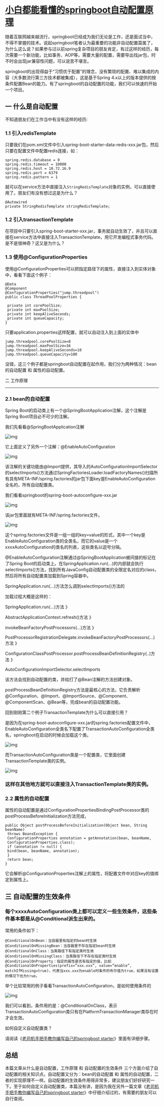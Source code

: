 # [小白都能看懂的springboot自动配置原理](https://segmentfault.com/a/1190000030685746)

​    随着互联网越来越流行，springboot已经成为我们无论是工作，还是面试当中，不得不掌握的技术。说起springboot笔者认为最重要的功能非自动配置莫属了，为什么这么说？如果参与过以前spring复杂项目的朋友肯定，有过这样的经历，每次需要一个新功能，比如事务、AOP等，需要大量的配置，需要导出找jar包，时不时会出现jar兼容性问题，可以说苦不堪言。

   springboot的出现得益于“习惯优于配置”的理念，没有繁琐的配置、难以集成的内容（大多数流行第三方技术都被集成），这是基于Spring 4.x以上的版本提供的按条件配置Bean的能力。有了springboot的自动配置的功能，我们可以快速的开始一个项目。

## 一 什么是自动配置

不知道朋友们在工作当中有没有这样的经历:

### 1.1 引入redisTemplate

只要我们在pom.xml文件中引入spring-boot-starter-data-redis-xxx.jar包，然后只要在配置文件中配置redis连接，如：

```
spring.redis.database = 0
spring.redis.timeout = 10000
spring.redis.host = 10.72.16.9
spring.redis.port = 6379
spring.redis.pattern = 1
```

就可以在service方法中直接注入`StringRedisTemplate`对象的实例，可以直接使用了。朋友们有没有想过这是为什么？

```
@Autowired
private StringRedisTemplate stringRedisTemplate;
```

### 1.2  引入transactionTemplate

在项目中只要引入spring-boot-starter-xxx.jar，事务就自动生效了，并且可以直接在service方法中直接注入TransactionTemplate，用它开发编程式事务代码。是不是很神奇？这又是为什么？

### 1.3 使用@ConfigurationProperties

使用@ConfigurationProperties可以把指定路径下的属性，直接注入到实体对象中，看看下面这个例子：

```
@Data
@Component
@ConfigurationProperties("jump.threadpool")
public class ThreadPoolProperties {

 private int corePoolSize;
 private int maxPoolSize;
 private int keepAliveSeconds;
 private int queueCapacity;
}
```

只要application.properties这样配置，就可以自动注入到上面的实体中

```
jump.threadpool.corePoolSize=8
jump.threadpool.maxPoolSize=16
jump.threadpool.keepAliveSeconds=10
jump.threadpool.queueCapacity=100
```

没错，这三个例子都是springboot自动配置在起作用，我们分为两种情况：bean的自动配置 和 属性的自动配置。

二 工作原理

------

### 2.1 bean的自动配置

Spring Boot的启动类上有一个@SpringBootApplication注解，这个注解是Spring Boot项目必不可少的注解。

我们先看看@SpringBootApplication注解

![img](https://segmentfault.com/img/remote/1460000030685753)

它上面定义了另外一个注解：@EnableAutoConfiguration

![img](https://segmentfault.com/img/remote/1460000030685749)

该注解的关键功能由@Import提供，其导入的AutoConfigurationImportSelector的selectImports()方法通过SpringFactoriesLoader.loadFactoryNames()扫描所有具有META-INF/spring.factories的jar包下面key是EnableAutoConfiguration全名的，所有自动配置类。

我们看看springboot的spring-boot-autoconfigure-xxx.jar

![img](https://segmentfault.com/img/remote/1460000030685752)

该jar包里面就有META-INF/spring.factories文件。

![img](https://segmentfault.com/img/remote/1460000030685751)

这个spring.factories文件是一组一组的key=value的形式，其中一个key是EnableAutoConfiguration类的全类名，而它的value是一个xxxxAutoConfiguration的类名的列表，这些类名以逗号分隔。

@EnableAutoConfiguration注解通过@SpringBootApplication被间接的标记在了Spring Boot的启动类上。在SpringApplication.run(...)的内部就会执行selectImports()方法，找到所有JavaConfig自动配置类的全限定名对应的class，然后将所有自动配置类加载到Spring容器中。

SpringApplication.run(...)方法怎么调到selectImports()方法的

加载过程大概是这样的：

SpringApplication.run(...)方法  》 

AbstractApplicationContext.refresh()方法 》 

invokeBeanFactoryPostProcessors(...)方法 》 

PostProcessorRegistrationDelegate.invokeBeanFactoryPostProcessors(...) 方法 》

ConfigurationClassPostProcessor.postProcessBeanDefinitionRegistry(..)方法 》

AutoConfigurationImportSelector.selectImports

该方法会找到自动配置的类，并给打了@Bean注解的方法创建对象。

postProcessBeanDefinitionRegistry方法是最核心的方法，它负责解析@Configuration、@Import、@ImportSource、@Component、@ComponentScan、@Bean等，完成bean的自动配置功能。

回到刚刚第二个例子TransactionTemplate为什么可以直接引用？

是因为在spring-boot-autoconfigure-xxx.jar的spring.factories配置文件中，EnableAutoConfiguration全类名下配置了TransactionAutoConfiguration全类名，springboot在启动的时候会加载这个类。

![img](https://segmentfault.com/img/remote/1460000030685754)

而TransactionAutoConfiguration类是一个配置类，它里面创建TransactionTemplate类的实例。

![img](https://segmentfault.com/img/remote/1460000030685750)

### 这样在其他地方就可以直接注入TransactionTemplate类的实例。

### 2.2 属性的自动配置

属性的自动配置是通过ConfigurationPropertiesBindingPostProcessor类的postProcessBeforeInitialization方法完成，

```
public Object postProcessBeforeInitialization(Object bean, String beanName)
 throws BeansException {
 ConfigurationProperties annotation = getAnnotation(bean, beanName,
 ConfigurationProperties.class);
 if (annotation != null) {
 bind(bean, beanName, annotation);
 }
 return bean;
}
```

它会解析@ConfigurationProperties注解上的属性，将配置文件中对应key的值绑定到属性上。

## 三 自动配置的生效条件

### 每个xxxxAutoConfiguration类上都可以定义一些生效条件，这些条件基本都是从@Conditional派生出来的。

常用的条件如下：

```
@ConditionalOnBean：当容器里有指定的bean时生效
@ConditionalOnMissingBean：当容器里不存在指定bean时生效
@ConditionalOnClass：当类路径下有指定类时生效
@ConditionalOnMissingClass：当类路径下不存在指定类时生效
@ConditionalOnProperty：指定的属性是否有指定的值，比如@ConditionalOnProperties(prefix=”xxx.xxx”, value=”enable”, matchIfMissing=true)，代表当xxx.xxx为enable时条件的布尔值为true，如果没有设置的情况下也为true。
```

举个比较常用的例子看看TransactionAutoConfiguration，是如何使用条件的

![img](https://segmentfault.com/img/remote/1460000030685755)

我们可以看到，条件用的是：@ConditionalOnClass，表示TransactionAutoConfiguration类只有在PlatformTransactionManager类存在时才会生效。

如何自定义自动配置类？

请阅读《[老司机手把手教你编写自己的springboot starter](http://mp.weixin.qq.com/s?__biz=MzUxODkzNTQ3Nw==&mid=2247484236&idx=1&sn=e7eb1011b39ab1f1bbeb46e1b6228b93&chksm=f9800596cef78c80416c7cdaa9177af8fac8c98959beea95af46c7ac45e8892f73228cb9f879&scene=21#wechat_redirect)》里面有详细步骤。

## 总结

本篇文章从什么是自动配置，工作原理 和 自动配置的生效条件 三个方面介绍了自动配置的相关知识点。自动配置又分为：bean的自动配置 和 属性的自动配置，二者的实现原理不一样。自动配置的生效条件用得非常多，建议朋友们好好研究一下。至于如何自定义自动配置类，本篇没有讲，是因为我在另外一篇文章《[老司机手把手教你编写自己的springboot starter](http://mp.weixin.qq.com/s?__biz=MzUxODkzNTQ3Nw==&mid=2247484236&idx=1&sn=e7eb1011b39ab1f1bbeb46e1b6228b93&chksm=f9800596cef78c80416c7cdaa9177af8fac8c98959beea95af46c7ac45e8892f73228cb9f879&scene=21#wechat_redirect)》中仔细介绍过的，有需要的朋友可以自行查阅。